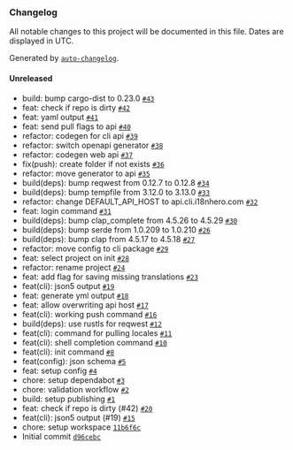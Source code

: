 ### Changelog

All notable changes to this project will be documented in this file. Dates are displayed in UTC.

Generated by [`auto-changelog`](https://github.com/CookPete/auto-changelog).

#### Unreleased

- build: bump cargo-dist to 0.23.0 [`#43`](https://github.com/i18nhero/cli/pull/43)
- feat: check if repo is dirty [`#42`](https://github.com/i18nhero/cli/pull/42)
- feat: yaml output [`#41`](https://github.com/i18nhero/cli/pull/41)
- feat: send pull flags to api [`#40`](https://github.com/i18nhero/cli/pull/40)
- refactor: codegen for cli api [`#39`](https://github.com/i18nhero/cli/pull/39)
- refactor: switch openapi generator [`#38`](https://github.com/i18nhero/cli/pull/38)
- refactor: codegen web api [`#37`](https://github.com/i18nhero/cli/pull/37)
- fix(push): create folder if not exists [`#36`](https://github.com/i18nhero/cli/pull/36)
- refactor: move generator to api [`#35`](https://github.com/i18nhero/cli/pull/35)
- build(deps): bump reqwest from 0.12.7 to 0.12.8 [`#34`](https://github.com/i18nhero/cli/pull/34)
- build(deps): bump tempfile from 3.12.0 to 3.13.0 [`#33`](https://github.com/i18nhero/cli/pull/33)
- refactor: change DEFAULT_API_HOST to api.cli.i18nhero.com [`#32`](https://github.com/i18nhero/cli/pull/32)
- feat: login command [`#31`](https://github.com/i18nhero/cli/pull/31)
- build(deps): bump clap_complete from 4.5.26 to 4.5.29 [`#30`](https://github.com/i18nhero/cli/pull/30)
- build(deps): bump serde from 1.0.209 to 1.0.210 [`#26`](https://github.com/i18nhero/cli/pull/26)
- build(deps): bump clap from 4.5.17 to 4.5.18 [`#27`](https://github.com/i18nhero/cli/pull/27)
- refactor: move config to cli package [`#29`](https://github.com/i18nhero/cli/pull/29)
- feat: select project on init [`#28`](https://github.com/i18nhero/cli/pull/28)
- refactor: rename project [`#24`](https://github.com/i18nhero/cli/pull/24)
- feat: add flag for saving missing translations [`#23`](https://github.com/i18nhero/cli/pull/23)
- feat(cli): json5 output [`#19`](https://github.com/i18nhero/cli/pull/19)
- feat: generate yml output [`#18`](https://github.com/i18nhero/cli/pull/18)
- feat: allow overwriting api host [`#17`](https://github.com/i18nhero/cli/pull/17)
- feat(cli): working push command [`#16`](https://github.com/i18nhero/cli/pull/16)
- build(deps): use rustls for reqwest [`#12`](https://github.com/i18nhero/cli/pull/12)
- feat(cli): command for pulling locales [`#11`](https://github.com/i18nhero/cli/pull/11)
- feat(cli): shell completion command [`#10`](https://github.com/i18nhero/cli/pull/10)
- feat(cli): init command [`#8`](https://github.com/i18nhero/cli/pull/8)
- feat(config): json schema [`#5`](https://github.com/i18nhero/cli/pull/5)
- feat: setup config [`#4`](https://github.com/i18nhero/cli/pull/4)
- chore: setup dependabot [`#3`](https://github.com/i18nhero/cli/pull/3)
- chore: validation workflow [`#2`](https://github.com/i18nhero/cli/pull/2)
- build: setup publishing [`#1`](https://github.com/i18nhero/cli/pull/1)
- feat: check if repo is dirty (#42) [`#20`](https://github.com/i18nhero/cli/issues/20)
- feat(cli): json5 output (#19) [`#15`](https://github.com/i18nhero/cli/issues/15)
- chore: setup workspace [`11b6f6c`](https://github.com/i18nhero/cli/commit/11b6f6c749b6ff69b7cf84a9131c05be73bde525)
- Initial commit [`d96cebc`](https://github.com/i18nhero/cli/commit/d96cebc79c1f5243aa1ed05b2e68aaf5e380c61a)
